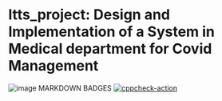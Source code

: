 # ltts_project:  Design and Implementation of a System in Medical department for Covid Management

![image](https://user-images.githubusercontent.com/80674639/114138770-bbe62e00-992b-11eb-84ce-d7115348c9ce.png)
MARKDOWN BADGES
[![cppcheck-action](https://github.com/259841/ltts_project/actions/workflows/cppcheck.yml/badge.svg)](https://github.com/259841/ltts_project/actions/workflows/cppcheck.yml)
